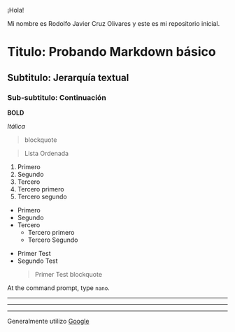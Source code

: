 ¡Hola!

Mi nombre es Rodolfo Javier Cruz Olivares y este es mi repositorio inicial.

# Titulo: Probando Markdown básico

## Subtitulo: Jerarquía textual

### Sub-subtitulo:  Continuación

**BOLD**

*Itálica*

> blockquote

> Lista Ordenada 

1. Primero
2. Segundo
3. Tercero
  1. Tercero primero
  2. Tercero segundo

- Primero
- Segundo
- Tercero
  - Tercero primero
  - Tercero Segundo

* Primer Test
* Segundo Test
  > Primer Test blockquote

At the command prompt, type <code>nano</code>.

***

---

___
  
Generalmente utilizo [Google](www.google.com "para utilizar mis busquedas")
